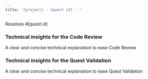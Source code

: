 ```yaml
---
title: '[project] - [quest id] - '
---
```


Resolves #[quest id]

### Technical insights for the Code Review

A clear and concise technical explanation to ease Code Review

### Technical insights for the Quest Validation

A clear and concise technical explanation to ease Quest Validation
